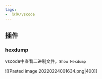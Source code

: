 ```yaml
---
tags: 
-  软件/vscode
---
```

## 插件

### hexdump
vscode中查看二进制文件，`Show Hexdump`

![[Pasted image 20220224001634.png|400]]
